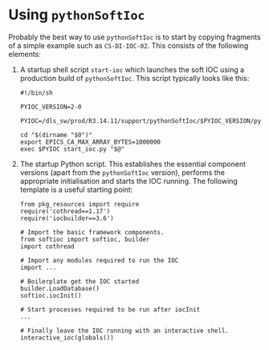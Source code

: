 Using `pythonSoftIoc`
=====================

Probably the best way to use `pythonSoftIoc` is to start by copying fragments
of a simple example such as `CS-DI-IOC-02`.  This consists of the following
elements:

1. A startup shell script `start-ioc` which launches the soft IOC using a
production build of `pythonSoftIoc`.  This script typically looks like this:

    ```
    #!/bin/sh

    PYIOC_VERSION=2-0

    PYIOC=/dls_sw/prod/R3.14.11/support/pythonSoftIoc/$PYIOC_VERSION/pythonIoc

    cd "$(dirname "$0")"
    export EPICS_CA_MAX_ARRAY_BYTES=1000000
    exec $PYIOC start_ioc.py "$@"
    ```

2. The startup Python script.  This establishes the essential component
versions (apart from the `pythonSoftIoc` version), performs the appropriate
initialisation and starts the IOC running.  The following template is a useful
starting point:

    ```
    from pkg_resources import require
    require('cothread==1.17')
    require('iocbuilder==3.6')

    # Import the basic framework components.
    from softioc import softioc, builder
    import cothread

    # Import any modules required to run the IOC
    import ...

    # Boilerplate get the IOC started
    builder.LoadDatabase()
    softioc.iocInit()

    # Start processes required to be run after iocInit
    ...

    # Finally leave the IOC running with an interactive shell.
    interactive_ioc(globals())
    ```
